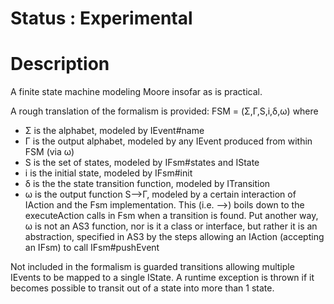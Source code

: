 Status : Experimental
=====================

Description
===========

A finite state machine modeling Moore insofar as is practical.

A rough translation of the formalism is provided:
FSM = (Σ,Γ,S,i,δ,ω)
where
- Σ is the alphabet, modeled by IEvent#name
- Γ is the output alphabet, modeled by any IEvent produced from within FSM (via ω)
- S is the set of states, modeled by IFsm#states and IState
- i is the initial state, modeled by IFsm#init
- δ is the the state transition function, modeled by ITransition
- ω is the output function S⟶Γ, modeled by a certain interaction of IAction and
the Fsm implementation. This (i.e. ⟶) boils down to the executeAction calls in
Fsm when a transition is found. Put another way, ω is not an AS3 function, nor
is it a class or interface, but rather it is an abstraction, specified in AS3 by
the steps allowing an IAction (accepting an IFsm) to call IFsm#pushEvent

Not included in the formalism is guarded transitions allowing multiple IEvents
to be mapped to a single IState. A runtime exception is thrown if it becomes
possible to transit out of a state into more than 1 state.
